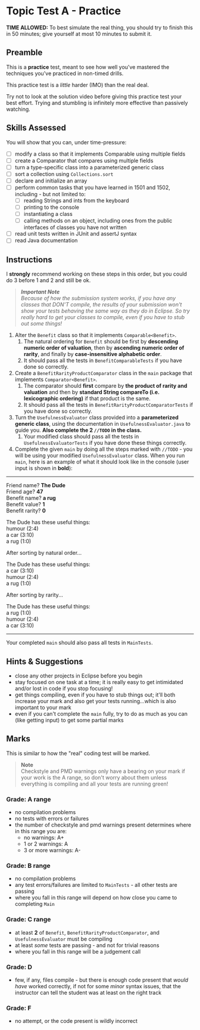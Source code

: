 # Topic Test A - Practice

**TIME ALLOWED:** To best simulate the real thing, you should try to finish this in 50 minutes; give yourself at most 10 minutes to submit it.  

## Preamble

This is a **practice** test, meant to see how well you've mastered the techniques you've practiced in non-timed drills.

This practice test is a _little_ harder (IMO) than the real deal.

Try not to look at the solution video before giving this practice test your best effort. Trying and stumbling is infinitely more effective than passively watching.

## Skills Assessed

You will show that you can, under time-pressure:

- [ ] modify a class so that it implements Comparable using multiple fields
- [ ] create a Comparator that compares using multiple fields
- [ ] turn a type-specific class into a parameterized generic class
- [ ] sort a collection using `Collections.sort`
- [ ] declare and initialize an array
- [ ] perform common tasks that you have learned in 1501 and 1502, including - but not limited to:
  - [ ] reading Strings and ints from the keyboard
  - [ ] printing to the console
  - [ ] instantiating a class
  - [ ] calling methods on an object, including ones from the public interfaces of classes you have not written
- [ ] read unit tests written in JUnit and assertJ syntax
- [ ] read Java documentation

## Instructions

I **strongly** recommend working on these steps in this order, but you could do 3 before 1 and 2 and still be ok.

> _**Important Note**  
>  Because of how the submission system works, if you have any classes that DON'T compile, the results of your submission won't show your tests behaving the same way as they do in Eclipse. So try really hard to get your classes to compile, even if you have to stub out some things!_

1. Alter the `Benefit` class so that it implements `Comparable<Benefit>`. 
   1. The natural ordering for `Benefit` should be first by **descending numeric order of valuation**, then by **ascending numeric order of rarity**, and finally by **case-insensitive alphabetic order**.
   2. It should pass all the tests in `BenefitComparableTests` if you have done so correctly.
2. Create a `BenefitRarityProductComparator` class in the `main` package that implements `Comparator<Benefit>`. 
   1. The comparator should **first** compare by **the product of rarity and valuation** and then by **standard String compareTo (i.e. lexicographic ordering)** if that product is the same. 
   2. It should pass all the tests in `BenefitRarityProductComparatorTests` if you have done so correctly.
3. Turn the `UsefulnessEvaluator` class provided into a **parameterized generic class**, using the documentation in `UsefulnessEvaluator.java` to guide you. **Also complete the 2 `//TODO` in the class.** 
   1. Your modified class should pass all the tests in `UsefulnessEvaluatorTests` if you have done these things correctly.
4. Complete the given `main` by doing all the steps marked with `//TODO` - you will be using your modified `UsefulnessEvaluator` class. When you run `main`, here is an example of what it should look like in the console (user input is shown in **bold**):

---

Friend name? **The Dude**  
Friend age? **47**  
Benefit name? **a rug**  
Benefit value? **1**  
Benefit rarity? **0**  

The Dude has these useful things:  
humour (2:4)  
a car (3:10)  
a rug (1:0)  

After sorting by natural order...  

The Dude has these useful things:  
a car (3:10)  
humour (2:4)  
a rug (1:0)  

After sorting by rarity...  

The Dude has these useful things:  
a rug (1:0)  
humour (2:4)  
a car (3:10)  
 

---

Your completed `main` should also pass all tests in `MainTests`.

## Hints & Suggestions

- close any other projects in Eclipse before you begin
- stay focused on one task at a time; it is really easy to get intimidated and/or lost in code if you stop focusing!
- get things compiling, even if you have to stub things out; it'll both increase your mark and also get your tests running...which is also important to your mark
- even if you can't complete the `main` fully, try to do as much as you can (like getting input) to get some partial marks


## Marks

This is similar to how the "real" coding test will be marked.

> **Note**  
> Checkstyle and PMD warnings only have a bearing on your mark if your work is the A range, so don't worry about them unless everything is compiling and all your tests are running green! 

### Grade: A range

- no compilation problems
- no tests with errors or failures
- the number of checkstyle and pmd warnings present determines where in this range you are:
  - no warnings: A+
  - 1 or 2 warnings: A
  - 3 or more warnings: A-

### Grade: B range

- no compilation problems
- any test errors/failures are limited to `MainTests` - all other tests are passing
- where you fall in this range will depend on how close you came to completing `Main`

### Grade: C range

- at least **2** of `Benefit`, `BenefitRarityProductComparator`, and `UsefulnessEvaluator` must be compiling
- at least _some_ tests are passing - and not for trivial reasons
- where you fall in this range will be a judgement call

### Grade: D

- few, if any, files compile - but there is enough code present that *would have* worked correctly, if not for some *minor* syntax issues, that the instructor can tell the student was at least on the right track 

### Grade: F

- no attempt, or the code present is wildly incorrect
